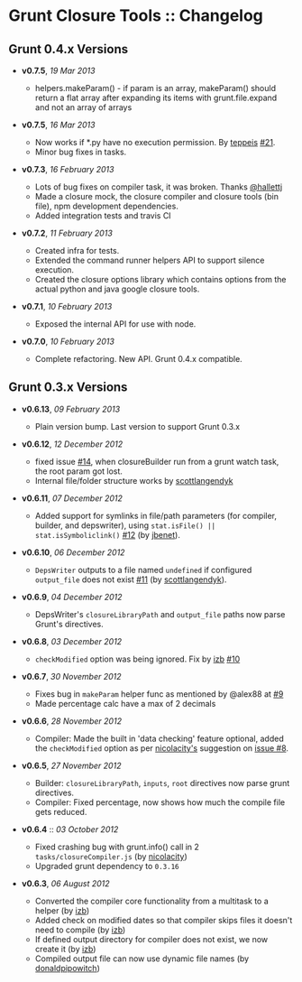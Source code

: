 # Grunt Closure Tools :: Changelog

## Grunt 0.4.x Versions

- **v0.7.5**, *19 Mar 2013*
  - helpers.makeParam() - if param is an array, makeParam() should return a flat array after expanding its items with grunt.file.expand and not an array of arrays

- **v0.7.5**, *16 Mar 2013*
  - Now works if *.py have no execution permission. By [teppeis](https://github.com/teppeis) [#21](https://github.com/thanpolas/grunt-closure-tools/pull/21).
  - Minor bug fixes in tasks.

- **v0.7.3**, *16 February 2013*
  - Lots of bug fixes on compiler task, it was broken. Thanks [@hallettj](https://github.com/hallettj)
  - Made a closure mock, the closure compiler and closure tools (bin file), npm development dependencies.
  - Added integration tests and travis CI

- **v0.7.2**, *11 February 2013*
  - Created infra for tests.
  - Extended the command runner helpers API to support silence execution.
  - Created the closure options library which contains options from the actual python and java google closure tools.

- **v0.7.1**, *10 February 2013*
  - Exposed the internal API for use with node.

- **v0.7.0**, *10 February 2013*
  - Complete refactoring. New API. Grunt 0.4.x compatible.

## Grunt 0.3.x Versions

- **v0.6.13**, *09 February 2013*
  - Plain version bump. Last version to support Grunt 0.3.x

- **v0.6.12**, *12 December 2012*
  - fixed issue [#14](https://github.com/thanpolas/grunt-closure-tools/issues/14), when closureBuilder run from a grunt watch task, the root param got lost.
  - Internal file/folder structure works by [scottlangendyk](https://github.com/scottlangendyk)

- **v0.6.11**, *07 December 2012*
  - Added support for symlinks in file/path parameters (for compiler, builder, and depswriter), using `stat.isFile() || stat.isSymboliclink()` [#12](https://github.com/thanpolas/grunt-closure-tools/pull/12) (by [jbenet](https://github.com/jbenet)).

- **v0.6.10**, *06 December 2012*
  - `DepsWriter` outputs to a file named `undefined` if configured `output_file` does not exist [#11](https://github.com/thanpolas/grunt-closure-tools/pull/11) (by [scottlangendyk](https://github.com/scottlangendyk)).

- **v0.6.9**, *04 December 2012*
  - DepsWriter's `closureLibraryPath` and `output_file` paths now parse Grunt's directives.

- **v0.6.8**, *03 December 2012*
  - `checkModified` option was being ignored. Fix by [izb](https://github.com/izb) [#10](https://github.com/thanpolas/grunt-closure-tools/issues/10)

- **v0.6.7**, *30 November 2012*
  - Fixes bug in `makeParam` helper func as mentioned by @alex88 at [#9](https://github.com/thanpolas/grunt-closure-tools/issues/9)
  - Made percentage calc have a max of 2 decimals

- **v0.6.6**, *28 November 2012*
  - Compiler: Made the built in 'data checking' feature optional, added the `checkModified` option as per [nicolacity's](https://github.com/nicolacity) suggestion on [issue #8](https://github.com/thanpolas/grunt-closure-tools/issues/8).

- **v0.6.5**, *27 November 2012*
  - Builder: `closureLibraryPath`, `inputs`, `root` directives now parse grunt directives.
  - Compiler: Fixed percentage, now shows how much the compile file gets reduced.

- **v0.6.4** :: *03 October 2012*
  - Fixed crashing bug with grunt.info() call in 2 `tasks/closureCompiler.js` (by [nicolacity](https://github.com/nicolacity))
  - Upgraded grunt dependency to `0.3.16`

- **v0.6.3**, *06 August 2012*
  - Converted the compiler core functionality from a multitask to a helper (by [izb](https://github.com/izb))
  - Added check on modified dates so that compiler skips files it doesn't need to compile (by [izb](https://github.com/izb))
  - If defined output directory for compiler does not exist, we now create it (by [izb](https://github.com/izb))
  - Compiled output file can now use dynamic file names (by  [donaldpipowitch](https://github.com/donaldpipowitch))

